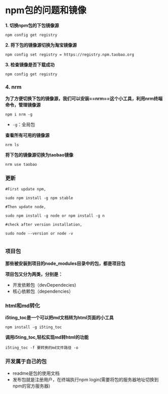 # npm包的问题和镜像

**1. 切换npm包的下包镜像源**

```
npm config get registry
```



**2. 将下包的镜像源切换为淘宝镜像源**

```
npm config set registry = https://registry.npm.taobao.org
```



**3. 检查镜像是否下载成功**

```
npm config get registry
```



### **4. nrm**

**为了方便切换下包的镜像源，我们可以安装==nrm==这个小工具，利用nrm终端命令，管理镜像源**

```
npm i nrm -g
```

+ `-g`：全局包

**查看所有可用的镜像源**

```
nrm ls
```



**将下包的镜像源切换为taobao镜像**

```
nrm use taobao
```



### 更新

```
#First update npm,
 
sudo npm install -g npm stable
 
#Then update node,
 
sudo npm install -g node or npm install -g n
 
#check after version installation,
 
sudo node --version or node -v
 
```



### 项目包

**那些被安装到项目的node_modules目录中的包，都是项目包**

**项目包又分为两类，分别是：**

+ 开发依赖包（devDependecies)
+ 核心依赖包（dependencies）



### html和md转化

**i5ting_toc是一个可以把md文档转为html页面的小工具**

```
npm install -g i5ting_toc
```

**调用i5ting_toc,轻松实现md转html的功能**

```
i5ting_toc -f 要转换的md文件路径 -o
```



### 开发属于自己的包

+ readme是包的使用文档
+ 发布包就是注册用户，在终端执行npm login(需要将包的服务器地址切换到npm的官方服务器)



